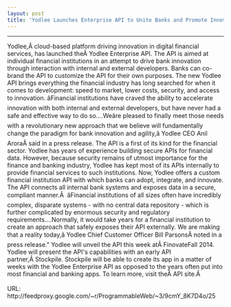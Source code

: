 ```yaml
---
layout: post
title: 'Yodlee Launches Enterprise API to Unite Banks and Promote Innovation'
---
```

<hr />Yodlee,Â cloud-based platform driving innovation in digital financial services, has launched theÂ Yodlee Enterprise API. The API is aimed at individual financial institutions in an attempt to drive bank innovation through interaction with internal and external developers. Banks can co-brand the API to customize the API for their own purposes. The new Yodlee API brings everything the financial industry has long searched for when it comes to development: speed to market, lower costs, security, and access to innovation.
âFinancial institutions have craved the ability to accelerate innovation with both internal and external developers, but have never had a safe and effective way to do so....Weâre pleased to finally meet those needs with a revolutionary new approach that we believe will fundamentally change the paradigm for bank innovation and agility,â Yodlee CEO Anil AroraÂ said in a press release.
The API is a first of its kind for the financial sector. Yodlee has years of experience building secure APIs for financial data. However, because security remains of utmost importance for the finance and banking industry, Yodlee has kept most of its APIs internally to provide financial services to such institutions. Now, Yodlee offers a custom financial institution API with which banks can adopt, integrate, and innovate. The API connects all internal bank systems and exposes data in a secure, compliant manner.Â 
âFinancial institutions of all sizes often have incredibly complex, disparate systems - with no central data repository - which is further complicated by enormous security and regulatory requirements....Normally, it would take years for a financial institution to create an approach that safely exposes their API externally. We are making that a reality today,â Yodlee Chief Customer Officer Bill ParsonsÂ noted in a press release."
Yodlee will unveil the API this week atÂ FinovateFall 2014. Yodlee will present the API's capabilities with an early API partner,Â Stockpile. Stockpile will be able to create its app in a matter of weeks with the Yodlee Enterprise API as opposed to the years often put into most financial and banking apps. To learn more, visit theÂ API site.Â 
<br /><br />URL: http://feedproxy.google.com/~r/ProgrammableWeb/~3/9cmY_8K7D4o/25<br />